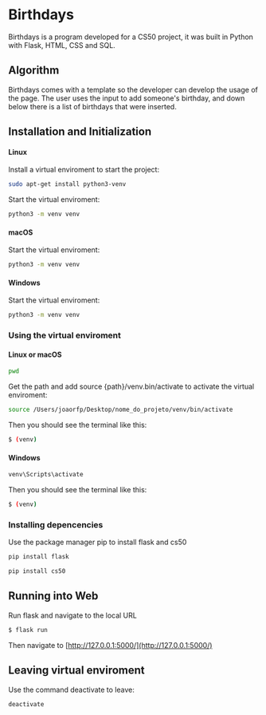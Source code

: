 # Birthdays

Birthdays is a program developed for a CS50 project, it was built in Python with Flask, HTML, CSS and SQL.

## Algorithm

Birthdays comes with a template so the developer can develop the usage of the page.
The user uses the input to add someone's birthday, and down below there is a list of birthdays that were inserted.

## Installation and Initialization

#### Linux

Install a virtual enviroment to start the project:
```bash
sudo apt-get install python3-venv  
```

Start the virtual enviroment:
```bash
python3 -m venv venv 
```

#### macOS

Start the virtual enviroment:
```bash
python3 -m venv venv 
```

#### Windows

Start the virtual enviroment:
```bash
python3 -m venv venv 
```

### Using the virtual enviroment

#### Linux or macOS
```bash
pwd  
```

Get the path and add source {path}/venv.bin/activate to activate the virtual enviroment:
```bash
source /Users/joaorfp/Desktop/nome_do_projeto/venv/bin/activate
```

Then you should see the terminal like this:
```bash
$ (venv)
```

#### Windows
```bash
venv\Scripts\activate
```

Then you should see the terminal like this:
```bash
$ (venv)
```

### Installing depencencies

Use the package manager pip to install flask and cs50
```bash
pip install flask
```
```bash
pip install cs50
```


## Running into Web 

Run flask and navigate to the local URL
```bash
$ flask run
```
Then navigate to [http://127.0.0.1:5000/](http://127.0.0.1:5000/)

## Leaving virtual enviroment

Use the command deactivate to leave:
```bash
deactivate
```